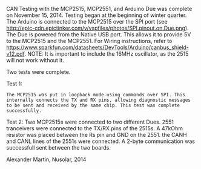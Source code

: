 CAN Testing with the MCP2515, MCP2551, and Arduino Due was complete on November 15, 2014. Testing began at the beginning of winter quarter. The Arduino is connected to the MCP2515 over the SPI port (see http://epic-cdn.epictinker.com/v/vspfiles/photos/SPI.pinout.on.Due.png). The Due is powered from the Native USB port. This allows it to provide 5V to the MCP2515 and the MCP2551. For Wiring instructions, refer to https://www.sparkfun.com/datasheets/DevTools/Arduino/canbus_shield-v12.pdf.
NOTE: It is important to include the 16MHz oscillator, as the 2515 will not work without it.

Two tests were complete. 

Test 1:

	The MCP2515 was put in loopback mode using commands over SPI. This internally connects the TX and RX pins, allowing diagnostic messages to be sent and received by the same chip. This test was complete successfully.

Test 2:
	Two MCP2515s were connected to two different Dues. 2551 tranceivers were connected to the TX/RX pins of the 2515s. A 47kOhm resistor was placed between the Rs pin and GND on the 2551. the CANH and CANL lines of the 2551s were connected. A 2-byte communication was successfull sent between the two boards.  

Alexander Martin, Nusolar, 2014